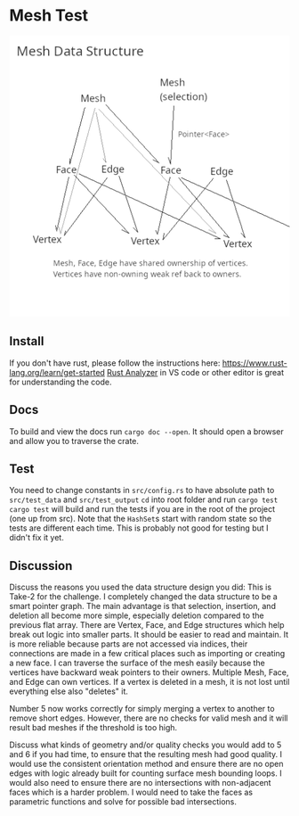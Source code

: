 # Mesh Test

<p align="center">
  <img src="data_structure.png" />
</p>

## Install 
If you don't have rust, please follow the instructions here: 
https://www.rust-lang.org/learn/get-started
[Rust Analyzer](https://rust-analyzer.github.io/) in VS code or other editor is great for understanding the code.

## Docs
To build and view the docs run ```cargo doc --open```. It should open a browser and allow you to traverse the crate. 

## Test
You need to change constants in ```src/config.rs``` to have absolute path to ```src/test_data``` and ```src/test_output```
```cd``` into root folder and run ```cargo test``` 
```cargo test``` will build and run the tests if you are in the root of the project (one up from src).
Note that the `HashSet`s start with random state so the tests are different each time. This is probably not good for testing
but I didn't fix it yet.

## Discussion 
Discuss the reasons you used the data structure design you did:
This is Take-2 for the challenge. I completely changed the data structure to be a smart pointer graph. The main advantage is that selection, insertion, and deletion all become more simple, especially deletion compared to the previous flat array. There are Vertex, Face, and Edge structures which help break out logic into smaller parts. It should be easier to read and maintain. It is more reliable because parts are not accessed via indices, their connections are made in a few critical places such as importing or creating a new face. I can traverse the surface of the mesh easily because the vertices have backward weak pointers to their owners. Multiple Mesh, Face, and Edge can own vertices. If a vertex is deleted in a mesh, it is not lost until everything else also "deletes" it. 

Number 5 now works correctly for simply merging a vertex to another to remove short edges. However, there are no checks for valid mesh and it will result bad meshes if the threshold is too high.

Discuss what kinds of geometry and/or quality checks you would add to 5 and 6 if you had time, to ensure that the resulting mesh had
good quality.
I would use the consistent orientation method and ensure there are no open edges with logic already built for counting surface mesh bounding loops. I would also need to ensure there are no intersections with non-adjacent faces which is a harder problem. I would need to take the faces as parametric functions and solve for possible bad intersections. 



